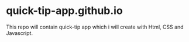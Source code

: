 # quick-tip-app.github.io
This repo will contain quick-tip app which i will create with Html, CSS and Javascript.
